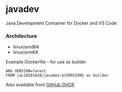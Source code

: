 # javadev

Java Development Container for Docker and VS Code

### Architecture
* linux/amd64 
* linux/arm64

Example Dockerfile - for use as builder

```
ARG VERSION=latest
FROM jac18281828/javadev:${VERSION} as builder
```

Also available from [GitHub GHCR](https://github.com/jac18281828/javadev/pkgs/container/javadev)
